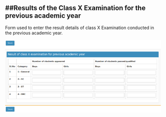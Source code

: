 ##Results of the Class X Examination for the previous academic year
----

Form used to enter the result details of class X Examination conducted in the previous academic year.

![X Result by Category](xresult_category.png "X Result by Category")



